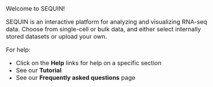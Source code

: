 <style type="text/css">
  body{
  font-size: 12pt;
}
</style>

Welcome to SEQUIN!

SEQUIN is an interactive platform for analyzing and visualizing RNA-seq data. Choose from single-cell or bulk data, and either select internally stored datasets or upload your own.

For help:

- Click on the **Help** links for help on a specific section
- See our **Tutorial**
- See our **Frequently asked questions** page